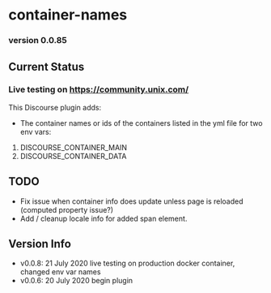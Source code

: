# container-names

### version 0.0.85

## Current Status

### Live testing on https://community.unix.com/

This Discourse plugin adds:

- The container names or ids of the containers listed in the yml file for two env vars:

1.  DISCOURSE_CONTAINER_MAIN
2.  DISCOURSE_CONTAINER_DATA

## TODO

- Fix issue when container info does update unless page is reloaded (computed property issue?)
- Add / cleanup locale info for added span element.

## Version Info

- v0.0.8: 21 July 2020 live testing on production docker container, changed env var names
- v0.0.6: 20 July 2020 begin plugin
